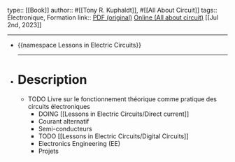 type:: [[Book]]
author:: #[[Tony R. Kuphaldt]], #[[All About Circuit]]
tags:: Électronique, Formation
link:: [PDF (original)](https://www.ibiblio.org/kuphaldt/electricCircuits/) [Online (All about circuit)](https://www.allaboutcircuits.com/textbook/) 
[[Jul 2nd, 2023]]
***

- {{namespace Lessons in Electric Circuits}}
  ***
- # Description
	- TODO Livre sur le fonctionnement théorique comme pratique des circuits électroniques
		- DOING [[Lessons in Electric Circuits/Direct current]]
		- Courant alternatif
		- Semi-conducteurs
		- TODO [[Lessons in Electric Circuits/Digital Circuits]]
		- Electronics Engineering (EE)
		- Projets